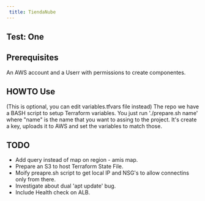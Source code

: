 ```yaml
---
 title: TiendaNube
---
```

## Test: One

## Prerequisites

An AWS account and a Userr with permissions to create componentes.

## HOWTO Use

(This is optional, you can edit variables.tfvars file instead) The repo we have a BASH script to setup Terraform variables. You just run './prepare.sh name' where "name" is the name that you want to assing to the project. It's create a key, uploads it to AWS and set the variables to match those.

## TODO

- Add query instead of map on region - amis map.
- Prepare an S3 to host Terraform State File.
- Moify preapre.sh script to get local IP and NSG's to allow connectins only from there.
- Investigate about dual 'apt update' bug.
- Include Health check on ALB.
